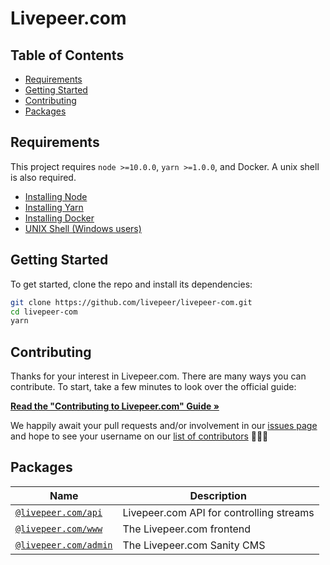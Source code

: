 # Livepeer.com

## Table of Contents

- [Requirements](#requirements)
- [Getting Started](#getting-started)
- [Contributing](#contributing)
- [Packages](#packages)

## Requirements

This project requires `node >=10.0.0`, `yarn >=1.0.0`, and Docker. A unix shell
is also required.

- [Installing Node](https://docs.npmjs.com/getting-started/installing-node)
- [Installing Yarn](https://yarnpkg.com/lang/en/docs/install/)
- [Installing Docker](https://docs.docker.com/get-docker/)
- [UNIX Shell (Windows users)](https://docs.microsoft.com/en-us/windows/wsl/install-win10)

## Getting Started

To get started, clone the repo and install its dependencies:

```bash
git clone https://github.com/livepeer/livepeer-com.git
cd livepeer-com
yarn
```

## Contributing

Thanks for your interest in Livepeer.com. There are many ways you can
contribute. To start, take a few minutes to look over the official guide:

**[Read the "Contributing to Livepeer.com" Guide &raquo;](https://github.com/livepeer/livepeer-com/blob/master/CONTRIBUTING.md)**

We happily await your pull requests and/or involvement in our
[issues page](https://github.com/livepeer/livepeer-com/issues) and hope to see
your username on our
[list of contributors](https://github.com/livepeer/livepeer-com/graphs/contributors)
🎉🎉🎉

## Packages

| Name                                                                                          | Description                              |
| --------------------------------------------------------------------------------------------- | ---------------------------------------- |
| [`@livepeer.com/api`](https://github.com/livepeer/livepeer-com/tree/master/packages/api)      | Livepeer.com API for controlling streams |
| [`@livepeer.com/www`](https://github.com/livepeer/livepeer-com/tree/master/packages/www) | The Livepeer.com frontend                |
| [`@livepeer.com/admin`](https://github.com/livepeer/livepeer-com/tree/master/packages/admin)  | The Livepeer.com Sanity CMS              |
